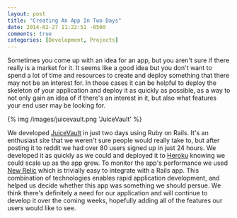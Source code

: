 ```yaml
---
layout: post
title: "Creating An App In Two Days"
date: 2014-02-27 11:22:51 -0500
comments: true
categories: [Development, Projects]
---
```


Sometimes you come up with an idea for an app, but you aren't sure if there really is a market for it. It seems like a good idea but you don't want to spend a lot of time and resources to create and deploy something that there may not be an interest for. In those cases it can be helpful to deploy the skeleton of your application and deploy it as quickly as possible, as a way to not only gain an idea of if there's an interest in it, but also what features your end user may be looking for.
<!-- more -->
{% img /images/juicevault.png 'JuiceVault' %}

We developed [JuiceVault](http://www.myjuicevault.com) in just two days using Ruby on Rails. It's an enthusiast site that we weren't sure people would really take to, but after posting it to reddit we had over 80 users signed up in just 24 hours. We developed it as quickly as we could and deployed it to [Heroku](http://www.heroku.com) knowing we could scale up as the app grew. To monitor the app's performance we used [New Relic](http://www.newrelic.com) which is trivially easy to integrate with a Rails app. This combination of technologies enables rapid application development, and helped us decide whether this app was something we should persue. We think there's definitely a need for our application and will continue to develop it over the coming weeks, hopefully adding all of the features our users would like to see.